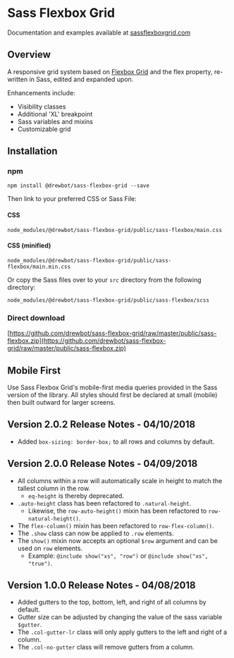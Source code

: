 # Sass Flexbox Grid

Documentation and examples available at [sassflexboxgrid.com](http://sassflexboxgrid.com/)

## Overview
A responsive grid system based on [Flexbox Grid](http://flexboxgrid.com/ "flexbox-grid") and the flex property, re-written in Sass, edited and expanded upon.

Enhancements include:
- Visibility classes
- Additional 'XL' breakpoint
- Sass variables and mixins
- Customizable grid

## Installation

### npm
```
npm install @drewbot/sass-flexbox-grid --save
```
Then link to your preferred CSS or Sass File:

####  CSS
`node_modules/@drewbot/sass-flexbox-grid/public/sass-flexbox/main.css`

#### CSS (minified)
`node_modules/@drewbot/sass-flexbox-grid/public/sass-flexbox/main.min.css`

Or copy the Sass files over to your `src` directory from the following directory:

`node_modules/@drewbot/sass-flexbox-grid/public/sass-flexbox/scss`

### Direct download

[https://github.com/drewbot/sass-flexbox-grid/raw/master/public/sass-flexbox.zip](https://github.com/drewbot/sass-flexbox-grid/raw/master/public/sass-flexbox.zip)

## Mobile First

Use Sass Flexbox Grid's mobile-first media queries provided in the Sass version of the library. All styles should first be declared at small (mobile) then built outward for larger screens.

## Version 2.0.2 Release Notes - 04/10/2018

- Added `box-sizing: border-box;` to all rows and columns by default.

## Version 2.0.0 Release Notes - 04/09/2018

- All columns within a row will automatically scale in height to match the tallest column in the row.
  - `eq-height` is thereby deprecated.
- `.auto-height` class has been refactored to `.natural-height`.
  - Likewise, the `row-auto-height()` mixin has been refactored to `row-natural-height()`.
- The `flex-column()` mixin has been refactored to `row-flex-column()`.
- The `.show` class can now be applied to `.row` elements.
- The `show()` mixin now accepts an optional `$row` argument and can be used on `row` elements.
  - Example: `@include show("xs", "row")` or `@include show("xs", "true")`.

## Version 1.0.0 Release Notes - 04/08/2018

- Added gutters to the top, bottom, left, and right of all columns by default.
- Gutter size can be adjusted by changing the value of the sass variable `$gutter`.
- The `.col-gutter-lr` class will only apply gutters to the left and right of a column.
- The `.col-no-gutter` class will remove gutters from a column.
